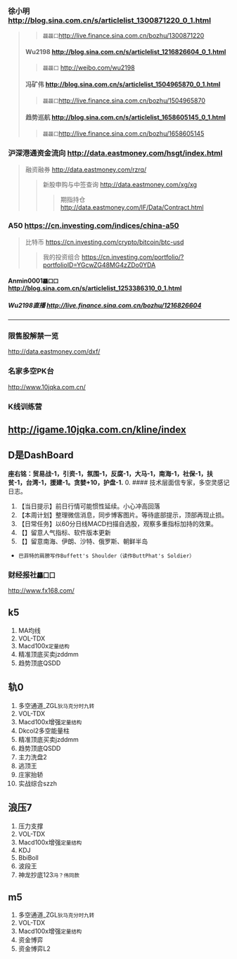 ### 徐小明 http://blog.sina.com.cn/s/articlelist_1300871220_0_1.html
>>`龘龘囗`http://live.finance.sina.com.cn/bozhu/1300871220
>#### Wu2198 http://blog.sina.com.cn/s/articlelist_1216826604_0_1.html
>>`龘龘囗` http://weibo.com/wu2198
>#### 冯矿伟 http://blog.sina.com.cn/s/articlelist_1504965870_0_1.html
>>`龘龘囗`http://live.finance.sina.com.cn/bozhu/1504965870
>#### 趋势巡航 http://blog.sina.com.cn/s/articlelist_1658605145_0_1.html
>>`龘龘囗`http://live.finance.sina.com.cn/bozhu/1658605145
### 沪深港通资金流向 http://data.eastmoney.com/hsgt/index.html
>融资融券 http://data.eastmoney.com/rzrq/
>>新股申购与中签查询 http://data.eastmoney.com/xg/xg
>>>期指持仓 http://data.eastmoney.com/IF/Data/Contract.html
### A50 https://cn.investing.com/indices/china-a50
>比特币 https://cn.investing.com/crypto/bitcoin/btc-usd
>>我的投资组合 https://cn.investing.com/portfolio/?portfolioID=YGcwZG48MG4zZDo0YDA
#### Anmin0001`龘囗囗`http://blog.sina.com.cn/s/articlelist_1253386310_0_1.html
##### Wu2198直播 http://live.finance.sina.com.cn/bozhu/1216826604
---
### 限售股解禁一览
http://data.eastmoney.com/dxf/
### 名家多空PK台
http://www.10jqka.com.cn/
### K线训练营
http://igame.10jqka.com.cn/kline/index
---
## D是DashBoard
**座右铭：贸易战-1，引资-1，氛围-1，反腐-1，大马-1，南海-1，社保-1，扶贫-1，台湾-1，援建-1。贪婪+10，护盘-1.**
0. #### 技术层面信专家，多空灵感记日志。
1. 【当日提示】前日行情可能惯性延续。小心冲高回落
2. 【本周计划】整理微信消息，同步博客图片。等待底部提示，顶部再现止损。
3. 【日常任务】以60分日线MACD扫描自选股，观察多重指标加持的效果。
4. 【】留意人气指标、软件版本更新
5. 【】留意南海、伊朗、沙特、俄罗斯、朝鲜半岛
- `巴菲特的肩膀写作Buffett's Shoulder（读作ButtPhat's Soldier）`
### 财经报社`龘囗囗`
http://www.fx168.com/
## k5
1. MA均线
2. VOL-TDX
3. Macd100x`定量结构`
4. 精准顶底买卖jzddmm
5. 趋势顶底QSDD
## 轨0
1. 多空通道_ZGL`狄马克分时九转`
2. VOL-TDX
3. Macd100x增强`定量结构`
4. Dkcol2多空能量柱
5. 精准顶底买卖jzddmm
6. 趋势顶底QSDD
7. 主力洗盘2
8. 逃顶王
9. 庄家抬轿
10. 实战综合szzh
## 浪压7
1. 压力支撑
2. VOL-TDX
3. Macd100x增强`定量结构`
4. KDJ
5. BbiBoll
6. 波段王
7. 神龙抄底123`冯？伟同款`
## m5
1. 多空通道_ZGL`狄马克分时九转`
2. VOL-TDX
3. Macd100x增强`定量结构`
4. 资金博弈
5. 资金博弈L2